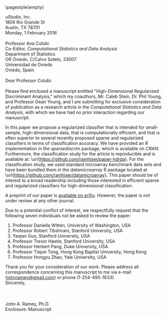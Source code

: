 \pagestyle{empty}

uStudio, Inc.\
1806 Rio Grande St\
Austin, TX 78701\
Monday, 1 February 2016\
\
Professor Ana Colubi\
Co-Editor, _Computational Statistics and Data Analysis_\
Department of Statistics\
OR Oviedo, C/Calvo Sotelo, 33007\
Universidad de Oviedo\
Oviedo, Spain\
\
Dear Professor Colubi:\
\
Please find enclosed a manuscript entitled "High-Dimensional Regularized
Discriminant Analysis," which my coauthors, Mr. Caleb Stein, Dr. Phil Young,
and Professor Dean Young, and I are submitting for exclusive consideration of
publication as a research article in the *Computational Statistics and Data
Analysis*, with which we have had no prior interaction regarding our
manuscript.

In this paper we propose a regularized classifier that is intended for
small-sample, high-dimensional data, that is computationally efficient, and
that is often superior to several recently proposed sparse and regularized
classifiers in terms of classification accuracy. We have provided an _R_
implementation in the _sparsediscrim_ package, which is available on
_CRAN_. Furthermore, the classification study for the article is reproducible
and is available at: \url{https://github.com/ramhiser/paper-hdrda}. For the
classification study, we used standard microarray benchmark data sets and have
been bundled them in the _datamicroarray_ R package located at
\url{https://github.com/ramhiser/datamicroarray}. This paper should be of
interest to a broad readership including those interested in efficient sparse
and regularized classifiers for high-dimensional classification.

A preprint of our paper is
[available on arXiv](http://arxiv.org/abs/1602.01182).  However, the paper is
not under review at any other journal.

Due to a potential conflict of interest, we respectfully request that the
following seven individuals not be asked to review the paper:

1. Professor Daniella Witten, University of Washington, USA
2. Professor Robert Tibshirani, Stanford University, USA
3. Yaqian Guo, Stanford University, USA
4. Professor Trevor Hastie, Stanford University, USA
5. Professor Herbert Pang, Duke University, USA
6. Professor Tiejun Tong, Hong Kong Baptist University, Hong Kong
7. Professor Hongyu Zhao, Yale University, USA

Thank you for your consideration of our work. Please address all correspondence
concerning this manuscript to me via e-mail (johnramey@gmail.com) or phone
(1-254-495-1633).
\
Sincerely,\
\
\
\
John A. Ramey, Ph.D.  
Enclosure: Manuscript

